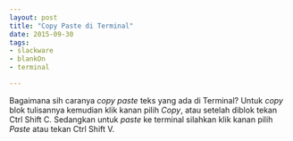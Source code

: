 ```yaml
---
layout: post
title: "Copy Paste di Terminal"
date: 2015-09-30
tags: 
- slackware
- blankOn
- terminal

---
```

Bagaimana sih caranya _copy paste_ teks yang ada di Terminal? Untuk _copy_ blok tulisannya kemudian klik kanan pilih _Copy_, atau setelah diblok tekan Ctrl Shift C. Sedangkan untuk _paste_ ke terminal silahkan klik kanan pilih _Paste_ atau tekan Ctrl Shift V.
